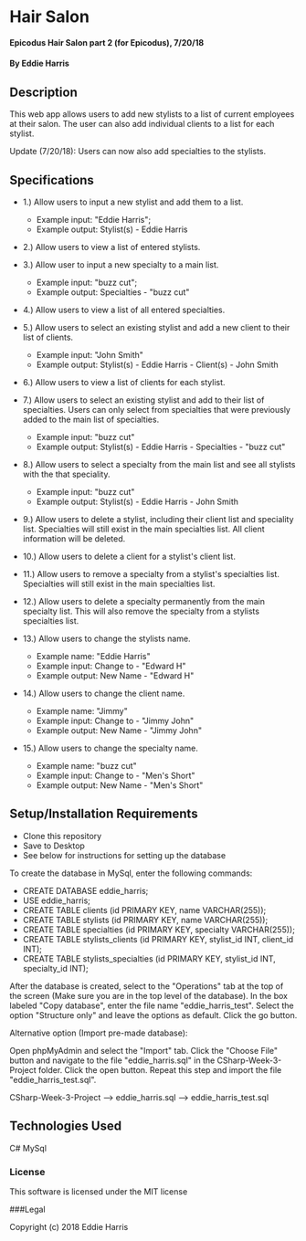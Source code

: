 # Hair Salon

#### Epicodus Hair Salon part 2 (for Epicodus), 7/20/18
#### By Eddie Harris


## Description

This web app allows users to add new stylists to a list of current employees at their salon. The user can also add individual clients to a list for each stylist.

Update (7/20/18): Users can now also add specialties to the stylists.

## Specifications

- 1.) Allow users to input a new stylist and add them to a list.

   - Example input:  "Eddie Harris";
   - Example output:  Stylist(s)
                        - Eddie Harris

- 2.) Allow users to view a list of entered stylists.

- 3.) Allow user to input a new specialty to a main list.
    - Example input:  "buzz cut";
    - Example output: Specialties
                       - "buzz cut"

- 4.) Allow users to view a list of all entered specialties.

- 5.) Allow users to select an existing stylist and add a new client to their list of clients.

    - Example input: "John Smith"
    - Example output: Stylist(s)
                       - Eddie Harris
                           - Client(s)
                                - John Smith  

- 6.) Allow users to view a list of clients for each stylist.

- 7.) Allow users to select an existing stylist and add to their list of specialties. Users can only select from specialties that were previously added to the main list of specialties.

    - Example input: "buzz cut"
    - Example output: Stylist(s)
                       - Eddie Harris
                           - Specialties
                                - "buzz cut"

- 8.) Allow users to select a specialty from the main list and see all stylists with the that speciality.
    - Example input: "buzz cut"
    - Example output: Stylist(s)
                      - Eddie Harris
                      - John Smith

- 9.) Allow users to delete a stylist, including their client list and speciality list. Specialties will still exist in the main specialties list. All client information will be deleted.

- 10.) Allow users to delete a client for a stylist's client list.

- 11.) Allow users to remove a specialty from a stylist's specialties list. Specialties will still exist in the main specialties list.

- 12.) Allow users to delete a specialty permanently from the main specialty list. This will also remove the specialty from a stylists specialties list.

- 13.) Allow users to change the stylists name.
     - Example name: "Eddie Harris"
     - Example input: Change to - "Edward H"
     - Example output: New Name - "Edward H"

- 14.) Allow users to change the client name.
     - Example name: "Jimmy"
     - Example input: Change to - "Jimmy John"
     - Example output: New Name - "Jimmy John"

- 15.) Allow users to change the specialty name.
     - Example name: "buzz cut"
     - Example input: Change to - "Men's Short"
     - Example output: New Name - "Men's Short"


## Setup/Installation Requirements

* Clone this repository
* Save to Desktop
* See below for instructions for setting up the database

To create the database in MySql, enter the following commands:

- CREATE DATABASE eddie_harris;
- USE eddie_harris;
- CREATE TABLE clients (id PRIMARY KEY, name VARCHAR(255));
- CREATE TABLE stylists (id PRIMARY KEY, name VARCHAR(255));
- CREATE TABLE specialties (id PRIMARY KEY, specialty VARCHAR(255));
- CREATE TABLE stylists_clients (id PRIMARY KEY, stylist_id INT, client_id INT);
- CREATE TABLE stylists_specialties (id PRIMARY KEY, stylist_id INT, specialty_id INT);

After the database is created, select to the "Operations" tab at the top of the screen (Make sure you are in the top level of the database). In the box labeled "Copy database", enter the file name "eddie_harris_test". Select the option "Structure only" and leave the options as default. Click the go button.


Alternative option (Import pre-made database):

Open phpMyAdmin and select the "Import" tab. Click the "Choose File" button and navigate to the file "eddie_harris.sql" in the CSharp-Week-3-Project folder. Click the open button. Repeat this step and import the file "eddie_harris_test.sql".

 CSharp-Week-3-Project
   --> eddie_harris.sql
   --> eddie_harris_test.sql


## Technologies Used

C#
MySql


### License

This software is licensed under the MIT license

###Legal

Copyright (c) 2018 Eddie Harris

